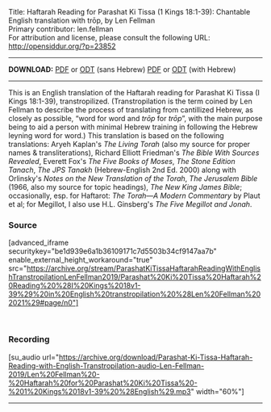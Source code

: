 <html>
<head></head>
<body>
Title: Haftarah Reading for Parashat Ki Tissa (1 Kings 18:1-39): Chantable English translation with trōp, by Len Fellman<br />
Primary contributor: len.fellman<br />
For attribution and license, please consult the following URL: <a href="http://opensiddur.org/?p=23852">http://opensiddur.org/?p=23852</a>
<p />
<hr />

<strong>DOWNLOAD:</strong> 
<a href="https://archive.org/download/ParashatKiTissaHaftarahReadingWithEnglishTranstropilationLenFellman2019/Parashat%20Ki%20Tissa%20Haftarah%20Reading%20%28I%20Kings%2018v1-39%29%20in%20English%20transtropilation%20%28Len%20Fellman%202021%29%20-%20english%20only.pdf">PDF</a> or <a href="https://archive.org/download/ParashatKiTissaHaftarahReadingWithEnglishTranstropilationLenFellman2019/Parashat%20Ki%20Tissa%20Haftarah%20Reading%20%28I%20Kings%2018v1-39%29%20in%20English%20transtropilation%20%28Len%20Fellman%202021%29%20-%20english%20only.odt">ODT</a> (sans Hebrew)
<a href="https://archive.org/download/ParashatKiTissaHaftarahReadingWithEnglishTranstropilationLenFellman2019/Parashat%20Ki%20Tissa%20Haftarah%20Reading%20%28I%20Kings%2018v1-39%29%20in%20English%20transtropilation%20%28Len%20Fellman%202021%29.pdf">PDF</a> or <a href="https://archive.org/download/ParashatKiTissaHaftarahReadingWithEnglishTranstropilationLenFellman2019/Parashat%20Ki%20Tissa%20Haftarah%20Reading%20%28I%20Kings%2018v1-39%29%20in%20English%20transtropilation%20%28Len%20Fellman%202021%29.odt">ODT</a> (with Hebrew)

<hr />

This is an English translation of the Haftarah reading for Parashat Ki Tissa (I Kings 18:1-39), transtropilized. (Transtropilation is the term coined by Len Fellman to describe the process of translating from cantillized Hebrew, as closely as possible, “word for word and <em>trōp</em> for <em>trōp</em>”, with the main purpose being to aid a person with minimal Hebrew training in following the Hebrew leyning word for word.) This translation is based on the following translations: Aryeh Kaplan's <em>The Living Torah</em> (also my source for proper names &amp; transliterations), Richard Elliott Friedman's <em>The Bible With Sources Revealed</em>, Everett Fox's <em>The Five Books of Moses</em>, <em>The Stone Edition Tanach</em>, <em>The JPS Tanakh</em> (Hebrew-English 2nd Ed. 2000) along with Orlinsky's <em>Notes on the New Translation of the Torah</em>, <em>The Jerusalem Bible</em> (1966, also my source for topic headings), <em>The New King James Bible</em>; occasionally, esp. for Haftarot: <em>The Torah—A Modern Commentary</em> by Plaut et al; for Megillot, I also use H.L. Ginsberg's <em>The Five Megillot and Jonah</em>.

<h3>Source</h3>

[advanced_iframe securitykey="be1d939e6a1b36109171c7d5503b34cf9147aa7b" enable_external_height_workaround="true" src="https://archive.org/stream/ParashatKiTissaHaftarahReadingWithEnglishTranstropilationLenFellman2019/Parashat%20Ki%20Tissa%20Haftarah%20Reading%20%28I%20Kings%2018v1-39%29%20in%20English%20transtropilation%20%28Len%20Fellman%202021%29#page/n0"]

&nbsp;

<h3>Recording</h3>

[su_audio url="https://archive.org/download/Parashat-Ki-Tissa-Haftarah-Reading-with-English-Transtropilation-audio-Len-Fellman-2019/Len%20Fellman%20-%20Haftarah%20for%20Parashat%20Ki%20Tissa%20-%201%20Kings%2018v1-39%20%28English%29.mp3" width="60%"]

<hr />

&nbsp;
</body>
</html>